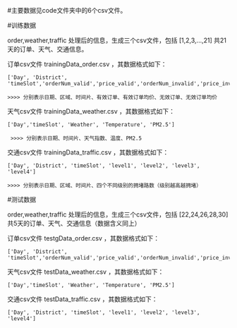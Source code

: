 
#主要数据见code文件夹中的6个csv文件。

#训练数据

  order,weather,traffic 处理后的信息，生成三个csv文件，包括 [1,2,3,...,21] 共21天的订单、天气、交通信息。

 订单csv文件 trainingData_order.csv ，其数据格式如下：
 
    ['Day', 'District', 'timeSlot','orderNum_valid','price_valid','orderNum_invalid','price_invalid']
    
    >>>> 分别表示日期、区域、时间片、有效订单、有效订单均价、无效订单、无效订单均价
    
    
 天气csv文件 trainingData_weather.csv ，其数据格式如下：
 
    ['Day','timeSlot', 'Weather', 'Temperature', 'PM2.5']
    
     >>>> 分别表示日期、时间片、天气指数、温度、PM2.5
     
     
 交通csv文件 trainingData_traffic.csv ，其数据格式如下：
 
    ['Day', 'District', 'timeSlot', 'level1', 'level2', 'level3', 'level4']
    
    >>>> 分别表示日期、区域、时间片、四个不同级别的拥堵路数（级别越高越拥堵）
 
#测试数据

  order,weather,traffic 处理后的信息，生成三个csv文件，包括 [22,24,26,28,30] 共5天的订单、天气、交通信息（数据含义同上）

 订单csv文件 testgData_order.csv ，其数据格式如下：
 
    ['Day', 'District', 'timeSlot','orderNum_valid','price_valid','orderNum_invalid','price_invalid']
    

 天气csv文件 testData_weather.csv ，其数据格式如下：
 
    ['Day','timeSlot', 'Weather', 'Temperature', 'PM2.5']
    

 交通csv文件 testData_traffic.csv ，其数据格式如下：
 
    ['Day', 'District', 'timeSlot', 'level1', 'level2', 'level3', 'level4']

